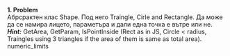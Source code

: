 **1. Problem** <br>
Абрсрактен клас Shape. Под него Traingle, Cirle and Rectangle. Да може да се намира лицето, параметъра и дали една точка е вътре или не.
<br>
***Hint:*** GetArea, GetParam, IsPointInside (Rect as in JS, Circle < radius, Traingles using 3 triangles if the area of them is same as total area). numeric_limits